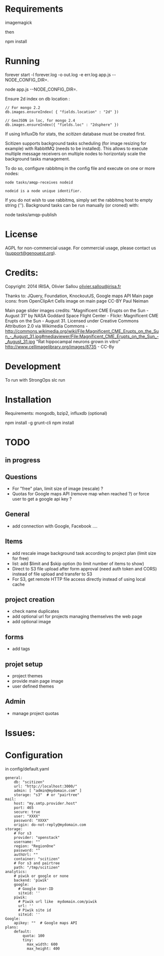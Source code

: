 # Requirements

imagemagick

then

npm install

# Running

forever start -l forever.log -o out.log -e err.log app.js --NODE_CONFIG_DIR=.

node app.js --NODE_CONFIG_DIR=.



Ensure 2d index on db location  :

    // For mongo 2.2
    db.images.ensureIndex( { "fields.location" : "2d" })

    // GeoJSON in loc, for mongo 2.4
    db.images.ensureIndex({ "fields.loc" : "2dsphere" })


If using InfluxDb for stats, the *scitizen* database must be created first.


Scitizen supports background tasks scheduling (for image resizing for example) with RabbitMQ (needs to be installed).
This allows to execute multiple message receivers on multiple nodes to horizontaly scale the background tasks management.

To do so, configure rabbitmq in the config file and execute on one or more nodes:

    node tasks/amqp-receives nodeid

    nodeid is a node unique identifier.

If you do not wish to use rabbitmq, simply set the rabbitmq host to empty string ('').
Background tasks can be run manually (or croned) with:

  node tasks/amqp-publish


# License

AGPL for non-commercial usage. For commercial usage, please contact us (support@genouest.org).

# Credits:

Copyright: 2014 IRISA, Olivier Sallou <olivier.sallou@irisa.fr>

Thanks to: JQuery, Foundation, KnockoutJS, Google maps API
Main page icons: from OpenClipArt
Cells image on main page CC-BY Paul Neiman

Main page slider images credits:
  "Magnificent CME Erupts on the Sun - August 31" by NASA Goddard Space Flight Center - Flickr: Magnificent CME Erupts on the Sun - August 31. Licensed under Creative Commons Attribution 2.0 via Wikimedia Commons - http://commons.wikimedia.org/wiki/File:Magnificent_CME_Erupts_on_the_Sun_-_August_31.jpg#mediaviewer/File:Magnificent_CME_Erupts_on_the_Sun_-_August_31.jpg
  "Rat hippocampal neurons grown in vitro" http://www.cellimagelibrary.org/images/8735 - CC-By

# Development

  To run with StrongOps
    slc run

# Installation

Requirements: mongodb, bzip2, influxdb (optional)

 npm install -g grunt-cli
 npm install

# TODO


## in progress


## Questions

* For "free" plan, limit size of image (rescale) ?
* Quotas for Google maps API (remove map when reached ?) or force user to get a google api key ?

## General

* add connection with Google, Facebook ....

## Items

* add rescale image background task according to project plan (limit size for free)
* list: add $limit and $skip option (to limit number of items to show)
* Direct to S3 file upload after form approval (need auth token and CORS) instead of file upload and transfer to S3
* For S3, get remote HTTP file access directly instead of using local cache

## project creation

* check name duplicates
* add optional url for projects managing themselves the web page
* add optional image

## forms

* add tags


## projet setup

* project themes
* provide main page image
* user defined themes

## Admin

* manage project quotas

# Issues:


# Configuration

in config/default.yaml

    general:
        db: "scitizen"
        url: "http://localhost:3000/"
        admin: [ "admin@mydomain.com" ]
        storage: "s3"  # or "pairtree"
    mail:
        host: "my.smtp.provider.host"
        port: 465
        secure: true
        user: "XXXX"
        password: "XXXX"
        origin: do-not-reply@mydomain.com
    storage:
        # For s3
        provider: "openstack"
        username: ""
        region: "RegionOne"
        password: ""
        authUrl: ""
        container: "scitizen"
        # For s3 and pairtree
        path: "/tmp/scitizen"
    analytics:
        # piwik or google or none
        backend: 'piwik'
        google:
          # Google User-ID
          siteid: ''
        piwik:
          # Piwik url like  mydomain.com/piwik
          url: ''
          # Piwik site id
          siteid: ''
    Google:
        apikey: ""  # Google maps API
    plans:
        default:
            quota: 100
            tiny:
              max_width: 600
              max_height: 400
